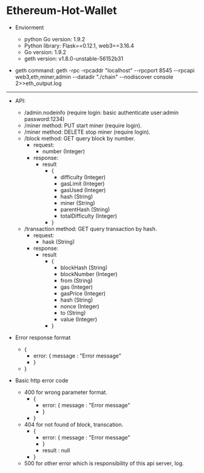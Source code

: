 # Ethereum-Hot-Wallet
* Enviorment
    *  python Go version: 1.9.2
    * Python library: Flask==0.12.1, web3==3.16.4
    * Go version: 1.9.2
    * geth version: v1.8.0-unstable-56152b31
    
* geth command: geth -rpc -rpcaddr "localhost" --rpcport 8545  --rpcapi web3,eth,miner,admin --datadir "./chain" --nodiscover console 2>>eth_output.log 
---
* API:
    - /admin.nodeinfo (require login: basic authenticate user:admin password:1234)
    - /miner method: PUT start miner (require login).
    - /miner method: DELETE stop miner (require login).
    - /block method: GET query block by number.
        - request:
            - number (Integer)
        - response:
            - result
                - {
                    - difficulty  (Integer)
                    - gasLimit (Integer)
                    - gasUsed (Integer)
                    - hash (String)
                    - miner (String)
                    - parentHash (String)
                    - totalDifficulty  (Integer)
                - }
    - /transaction method: GET query transaction by hash.
        - request:
            - hask (String)
        - response:
            - result
                - {
                    - blockHash  (String)
                    - blockNumber (Integer)
                    - from (String)
                    - gas (Integer)
                    - gasPrice (Integer)
                    - hash (String)
                    - nonce (Integer)
                    - to (String) 
                    - value  (Integer)
                - }
    
* Error response format
    - {
        - error: {
              message : "Error message"
        - }
    - }

* Basic http error code
    - 400 for wrong parameter format.
        - {
            - error: {
                  message : "Error message"
            - }
        - }
    - 404 for not found of block, transcation.
        - {
            - error: {
                  message : "Error message"
            - }
            - result : null
        - }
    - 500 for other error which is responsibility of this api server, log.


